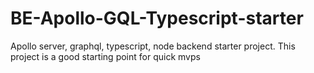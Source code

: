 # BE-Apollo-GQL-Typescript-starter
Apollo server, graphql, typescript, node backend starter project. This project is a good starting point for quick mvps
